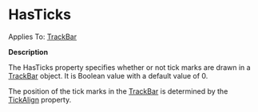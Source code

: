 




<h1 class="heading"><span class="name">HasTicks</span></h1>

Applies To: [TrackBar](./trackbar.md)


**Description**


The HasTicks property specifies whether or not tick marks are drawn in a [TrackBar](./trackbar.md) object. It is Boolean value with a default value of 0.


The position of the tick marks in the [TrackBar](./trackbar.md) is determined by the [TickAlign](tickalign.md) property.



